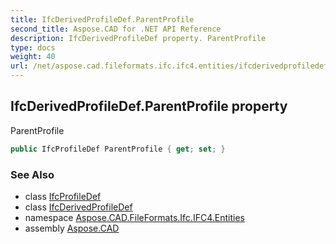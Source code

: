 ```yaml
---
title: IfcDerivedProfileDef.ParentProfile
second_title: Aspose.CAD for .NET API Reference
description: IfcDerivedProfileDef property. ParentProfile
type: docs
weight: 40
url: /net/aspose.cad.fileformats.ifc.ifc4.entities/ifcderivedprofiledef/parentprofile/
---
```

## IfcDerivedProfileDef.ParentProfile property

ParentProfile

```csharp
public IfcProfileDef ParentProfile { get; set; }
```

### See Also

* class [IfcProfileDef](../../ifcprofiledef/)
* class [IfcDerivedProfileDef](../)
* namespace [Aspose.CAD.FileFormats.Ifc.IFC4.Entities](../../ifcderivedprofiledef/)
* assembly [Aspose.CAD](../../../)


